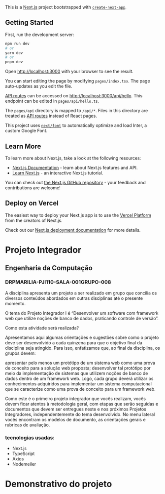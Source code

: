 This is a [Next.js](https://nextjs.org/) project bootstrapped with [`create-next-app`](https://github.com/vercel/next.js/tree/canary/packages/create-next-app).

## Getting Started

First, run the development server:

```bash
npm run dev
# or
yarn dev
# or
pnpm dev
```

Open [http://localhost:3000](http://localhost:3000) with your browser to see the result.

You can start editing the page by modifying `pages/index.tsx`. The page auto-updates as you edit the file.

[API routes](https://nextjs.org/docs/api-routes/introduction) can be accessed on [http://localhost:3000/api/hello](http://localhost:3000/api/hello). This endpoint can be edited in `pages/api/hello.ts`.

The `pages/api` directory is mapped to `/api/*`. Files in this directory are treated as [API routes](https://nextjs.org/docs/api-routes/introduction) instead of React pages.

This project uses [`next/font`](https://nextjs.org/docs/basic-features/font-optimization) to automatically optimize and load Inter, a custom Google Font.

## Learn More

To learn more about Next.js, take a look at the following resources:

- [Next.js Documentation](https://nextjs.org/docs) - learn about Next.js features and API.
- [Learn Next.js](https://nextjs.org/learn) - an interactive Next.js tutorial.

You can check out [the Next.js GitHub repository](https://github.com/vercel/next.js/) - your feedback and contributions are welcome!

## Deploy on Vercel

The easiest way to deploy your Next.js app is to use the [Vercel Platform](https://vercel.com/new?utm_medium=default-template&filter=next.js&utm_source=create-next-app&utm_campaign=create-next-app-readme) from the creators of Next.js.

Check out our [Next.js deployment documentation](https://nextjs.org/docs/deployment) for more details.

# Projeto Integrador
## Engenharia da Computação
### DRPMARILIA-PJI110-SALA-001GRUPO-008
 
A disciplina apresenta um projeto a ser realizado em grupo que concilia os diversos conteúdos abordados em outras disciplinas até o presente momento.

O tema do Projeto Integrador I é “Desenvolver um software com framework web que utilize noções de banco de dados, praticando controle de versão”. 

Como esta atividade será realizada?

Apresentamos aqui algumas orientações e sugestões sobre como o projeto deve ser desenvolvido a cada quinzena para que o objetivo final da disciplina seja atingido. Para isso, enfatizamos que, ao final da disciplina, os grupos devem:

apresentar pelo menos um protótipo de um sistema web como uma prova de conceito para a solução web proposta;
desenvolver tal protótipo por meio da implementação de sistemas que utilizem noções de banco de dados dentro de um framework web.
Logo, cada grupo deverá utilizar os conhecimentos adquiridos para implementar um sistema computacional que se caracterize como uma prova de conceito para um framework web.

Como este é o primeiro projeto integrador que vocês realizam, vocês devem ficar atentos à metodologia geral, com etapas que serão seguidas e documentos que devem ser entregues neste e nos próximos Projetos Integradores, independentemente do tema desenvolvido. No menu lateral vocês encontram os modelos de documento, as orientações gerais e rubricas de avaliação.

### tecnologias usadas:
- Next.js
- TypeScript
- Axios
- Nodemeiler

# Demonstrativo do projeto

